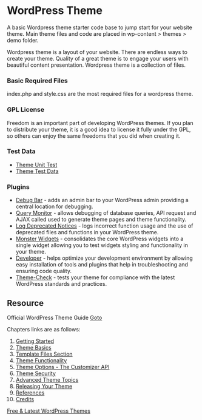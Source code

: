 # WordPress Theme

A basic Wordpress theme starter code base to jump start for your website theme. Main theme files and code are placed in wp-content > themes > demo folder. 

Wordpress theme is a layout of your website. There are endless ways to create your theme. Quality of a great theme is to engage your users with beautiful content presentation. Wordpress theme is a collection of files.

### Basic Required Files
index.php and style.css are the most required files for a wordpress theme.

### GPL License
Freedom is an important part of developing WordPress themes. If you plan to distribute your theme, it is a good idea to license it fully under the GPL, so others can enjoy the same freedoms that you did when creating it.

### Test Data
- [Theme Unit Test](https://codex.wordpress.org/Theme_Unit_Test)
- [Theme Test Data](https://themetest.wordpress.com/)

### Plugins
- [Debug Bar](https://wordpress.org/plugins/debug-bar/) - adds an admin bar to your WordPress admin providing a central location for debugging.
- [Query Monitor](https://wordpress.org/plugins/query-monitor/) - allows debugging of database queries, API request and AJAX called used to generate theme pages and theme functionality.
- [Log Deprecated Notices](https://wordpress.org/plugins/log-deprecated-notices/) - logs incorrect function usage and the use of deprecated files and functions in your WordPress theme.
- [Monster Widgets](https://wordpress.org/plugins/monster-widget/) - consolidates the core WordPress widgets into a single widget allowing you to test widgets styling and functionality in your theme.
- [Developer](https://wordpress.org/plugins/developer/) - helps optimize your development environment by allowing easy installation of tools and plugins that help in troubleshooting and ensuring code quality.
- [Theme-Check](https://wordpress.org/plugins/theme-check/) - tests your theme for compliance with the latest WordPress standards and practices.


## Resource

Official WordPress Theme Guide [Goto](https://developer.wordpress.org/themes/)

Chapters links are as follows:

1. [Getting Started](https://developer.wordpress.org/themes/getting-started/)
2. [Theme Basics](https://developer.wordpress.org/themes/basics/)
3. [Template Files Section](https://developer.wordpress.org/themes/template-files-section/)
4. [Theme Functionality](https://developer.wordpress.org/themes/functionality/)
5. [Theme Options - The Customizer API](https://developer.wordpress.org/themes/customize-api/)
6. [Theme Security](https://developer.wordpress.org/themes/theme-security/)
7. [Advanced Theme Topics](https://developer.wordpress.org/themes/advanced-topics/)
8. [Releasing Your Theme](https://developer.wordpress.org/themes/release/)
9. [References](https://developer.wordpress.org/themes/references/)
10. [Credits](https://developer.wordpress.org/themes/credits/)

[Free & Latest WordPress Themes](https://wordpress.org/themes/browse/new/)